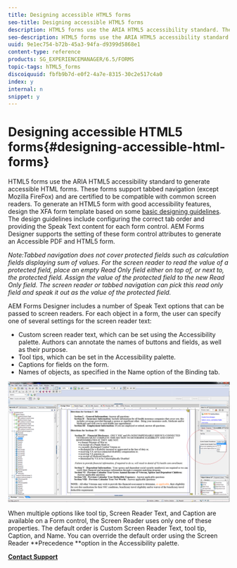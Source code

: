 ```yaml
---
title: Designing accessible HTML5 forms
seo-title: Designing accessible HTML5 forms
description: HTML5 forms use the ARIA HTML5 accessibility standard. These forms support tabbed navigation and are certified to be compatible with common screen readers.
seo-description: HTML5 forms use the ARIA HTML5 accessibility standard. These forms support tabbed navigation and are certified to be compatible with common screen readers.
uuid: 9e1ec754-b72b-45a3-94fa-d9399d5868e1
content-type: reference
products: SG_EXPERIENCEMANAGER/6.5/FORMS
topic-tags: hTML5_forms
discoiquuid: fbfb9b7d-e0f2-4a7e-8315-30c2e517c4a0
index: y
internal: n
snippet: y
---
```


# Designing accessible HTML5 forms{#designing-accessible-html-forms}

HTML5 forms use the ARIA HTML5 accessibility standard to generate accessible HTML forms. These forms support tabbed navigation (except Mozilla FireFox) and are certified to be compatible with common screen readers. To generate an HTML5 form with good accessibility features, design the XFA form template based on some [basic designing guidelines](/forms/using/best-practices-design-html5-forms.md). The design guidelines include configuring the correct tab order and providing the Speak Text content for each form control. AEM Forms Designer supports the setting of these form control attributes to generate an Accessible PDF and HTML5 form.

*Note:Tabbed navigation does not cover protected fields such as calculation fields displaying sum of values. For the screen reader to read the value of a protected field, place an empty Read Only field either on top of, or next to, the protected field. Assign the value of the protected field to the new Read Only field. The screen reader or tabbed navigation can pick this read only field and speak it out as the value of the protected field.*

AEM Forms Designer includes a number of Speak Text options that can be passed to screen readers. For each object in a form, the user can specify one of several settings for the screen reader text:

* Custom screen reader text, which can be set using the Accessibility palette. Authors can annotate the names of buttons and fields, as well as their purpose.
* Tool tips, which can be set in the Accessibility palette.
* Captions for fields on the form.
* Names of objects, as specified in the Name option of the Binding tab.

![](assets/accessibility.png)

When multiple options like tool tip, Screen Reader Text, and Caption are available on a Form control, the Screen Reader uses only one of these properties. The default order is Custom Screen Reader Text, tool tip, Caption, and Name. You can override the default order using the Screen Reader **Precedence **option in the Accessibility palette.

[**Contact Support**](https://www.adobe.com/account/sign-in.supportportal.html)
